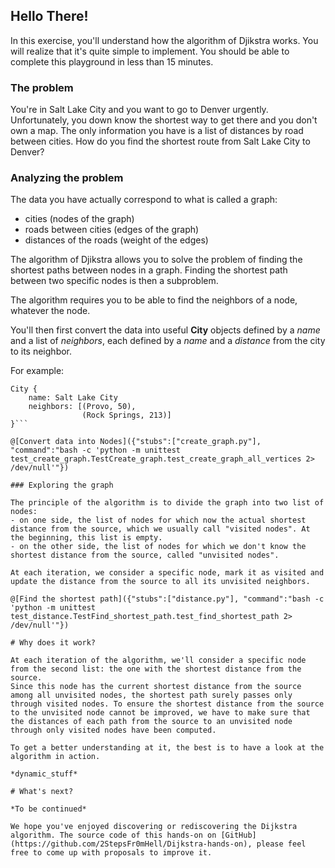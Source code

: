 ## Hello There!

In this exercise, you'll understand how the algorithm of Djikstra works. You will realize that it's quite simple to implement. You should be able to complete this playground in less than 15 minutes.

### The problem

You're in Salt Lake City and you want to go to Denver urgently. Unfortunately, you down know the shortest way to get there and you don't own a map. The only information you have is a list of distances by road between cities. How do you find the shortest route from Salt Lake City to Denver? 

### Analyzing the problem

The data you have actually correspond to what is called a graph:
- cities (nodes of the graph)
- roads between cities (edges of the graph)
- distances of the roads (weight of the edges)

The algorithm of Djikstra allows you to solve the problem of finding the shortest paths between nodes in a graph. Finding the shortest path between two specific nodes is then a subproblem.

The algorithm requires you to be able to find the neighbors of a node, whatever the node.

You'll then first convert the data into useful **City** objects defined by a *name* and a list of *neighbors*, each defined by a *name* and a *distance* from the city to its neighbor.

For example:
```
City {
	name: Salt Lake City
	neighbors: [(Provo, 50),
				(Rock Springs, 213)]
}```

@[Convert data into Nodes]({"stubs":["create_graph.py"], "command":"bash -c 'python -m unittest test_create_graph.TestCreate_graph.test_create_graph_all_vertices 2> /dev/null'"})

### Exploring the graph

The principle of the algorithm is to divide the graph into two list of nodes:
- on one side, the list of nodes for which now the actual shortest distance from the source, which we usually call "visited nodes". At the beginning, this list is empty.
- on the other side, the list of nodes for which we don't know the shortest distance from the source, called "unvisited nodes".

At each iteration, we consider a specific node, mark it as visited and update the distance from the source to all its unvisited neighbors.

@[Find the shortest path]({"stubs":["distance.py"], "command":"bash -c 'python -m unittest test_distance.TestFind_shortest_path.test_find_shortest_path 2> /dev/null'"})

# Why does it work?

At each iteration of the algorithm, we'll consider a specific node from the second list: the one with the shortest distance from the source. 
Since this node has the current shortest distance from the source among all unvisited nodes, the shortest path surely passes only through visited nodes. To ensure the shortest distance from the source to the unvisited node cannot be improved, we have to make sure that the distances of each path from the source to an unvisited node through only visited nodes have been computed.

To get a better understanding at it, the best is to have a look at the algorithm in action.

*dynamic_stuff*

# What's next?

*To be continued*

We hope you've enjoyed discovering or rediscovering the Dijkstra algorithm. The source code of this hands-on on [GitHub](https://github.com/2StepsFr0mHell/Dijkstra-hands-on), please feel free to come up with proposals to improve it.
